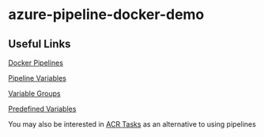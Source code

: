 # azure-pipeline-docker-demo

## Useful Links

[Docker Pipelines](https://docs.microsoft.com/en-us/azure/devops/pipelines/languages/docker?view=vsts&tabs=yaml)

[Pipeline Variables](https://docs.microsoft.com/en-us/azure/devops/pipelines/release/variables?view=vsts&tabs=batch)

[Variable Groups](https://docs.microsoft.com/en-us/azure/devops/pipelines/library/variable-groups?view=vsts&tabs=yaml)

[Predefined Variables](https://docs.microsoft.com/en-us/azure/devops/pipelines/build/variables?view=vsts)

You may also be interested in [ACR Tasks](https://docs.microsoft.com/en-us/azure/container-registry/container-registry-tasks-overview#quick-task) as an alternative to using pipelines